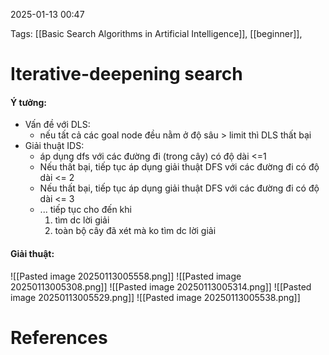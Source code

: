 2025-01-13 00:47


Tags: [[Basic Search Algorithms in Artificial Intelligence]], [[beginner]], 

# Iterative-deepening search
#### Ý tưởng: 
- Vấn đề với DLS:
	- nếu tất cả các goal node đều nằm ở độ sâu > limit thì DLS thất bại
- Giải thuật IDS:
	- áp dụng dfs với các đường đi (trong cây) có độ dài <=1
	- Nếu thất bại, tiếp tục áp dụng giải thuật DFS với các đường đi có độ dài <= 2
	- Nếu thất bại, tiếp tục áp dụng giải thuật DFS với các đường đi có độ dài <= 3
	- ... tiếp tục cho đến khi
		1. tìm dc lời giải
		2. toàn bộ cây đã xét mà ko tìm dc lời giải
#### Giải thuật:
![[Pasted image 20250113005558.png]]
![[Pasted image 20250113005308.png]]
![[Pasted image 20250113005314.png]]
![[Pasted image 20250113005529.png]]
![[Pasted image 20250113005538.png]]

# References
